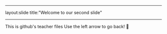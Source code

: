 
---
layout:slide
title:"Welcome to our second slide"

---

This is github's teacher files
Use the left arrow to go back!

